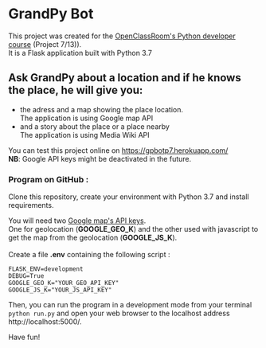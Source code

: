 # GrandPy Bot

This project was created for the [OpenClassRoom's Python developer course](https://openclassrooms.com/fr/paths/68-developpeur-dapplication-python) (Project 7/13)).<br/>
It is a Flask application built with Python 3.7

## Ask GrandPy about a location and if he knows the place, he will give you:
* the adress and a map showing the place location.<br/>
  The application is using Google map API
* and a story about the place or a place nearby<br/>
  The application is using Media Wiki API

You can test this project online on https://gpbotp7.herokuapp.com/<br/>
__NB__: Google API keys might be deactivated in the future.

### Program on GitHub :
Clone this repository, create your environment with Python 3.7 and install requirements.<br/>

You will need two [Google map's API keys](https://cloud.google.com/maps-platform/?hl=fr&utm_source=google&utm_medium=cpc&utm_campaign=FY18-Q2-global-demandgen-paidsearchonnetworkhouseads-cs-maps_contactsal_saf&utm_content=text-ad-none-none-DEV_c-CRE_321592199697-ADGP_Hybrid+%7C+AW+SEM+%7C+BKWS+~+Google+Maps+API+EXA-KWID_43700039907225900-kwd-1952727095-userloc_20874&utm_term=KW_google%20map%20api-ST_google+map+api&gclid=Cj0KCQiArozwBRDOARIsAHo2s7sxYc1IeDzv4cuo3ZEUQPd08BclHplMC17n_CuQuv1b8KV9JBH8wiwaAkvtEALw_wcB).<br/>
 One for geolocation (**GOOGLE_GEO_K**) and the other used with javascript to get the map from the geolocation (**GOOGLE_JS_K**). <br/>
 <br/>
Create a file **.env** containing the following script :

```
FLASK_ENV=development
DEBUG=True
GOOGLE_GEO_K="YOUR_GEO_API_KEY"
GOOGLE_JS_K="YOUR_JS_API_KEY"
```

Then, you can run the program in a development mode from your terminal `python run.py` and open your web browser to the localhost address http://localhost:5000/.<br/>

Have fun!
